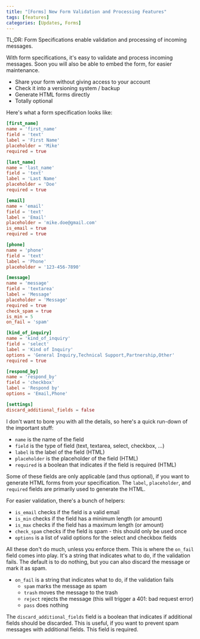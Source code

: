 ```yaml
---
title: "[Forms] New Form Validation and Processing Features"
tags: [features]
categories: [Updates, Forms]
---
```


TL;DR: Form Specifications enable validation and processing of incoming messages.

With form specifications, it's easy to validate and process incoming messages. Soon you will also be able to embed the form, for easier maintenance.

- Share your form without giving access to your account
- Check it into a versioning system / backup
- Generate HTML forms directly
- Totally optional

Here's what a form specification looks like:

```toml
[first_name]
name = 'first_name'
field = 'text'
label = 'First Name'
placeholder = 'Mike'
required = true

[last_name]
name = 'last_name'
field = 'text'
label = 'Last Name'
placeholder = 'Doe'
required = true

[email]
name = 'email'
field = 'text'
label = 'Email'
placeholder = 'mike.doe@gmail.com'
is_email = true
required = true

[phone]
name = 'phone'
field = 'text'
label = 'Phone'
placeholder = '123-456-7890'

[message]
name = 'message'
field = 'textarea'
label = 'Message'
placeholder = 'Message'
required = true
check_spam = true
is_min = 5
on_fail = 'spam'

[kind_of_inquiry]
name = 'kind_of_inquiry'
field = 'select'
label = 'Kind of Inquiry'
options = 'General Inquiry,Technical Support,Partnership,Other'
required = true

[respond_by]
name = 'respond_by'
field = 'checkbox'
label = 'Respond by'
options = 'Email,Phone'

[settings]
discard_additional_fields = false
```

I don't want to bore you with all the details, so here's a quick run-down of the important stuff:

- `name` is the name of the field
- `field` is the type of field (text, textarea, select, checkbox, ...)
- `label` is the label of the field (HTML)
- `placeholder` is the placeholder of the field (HTML)
- `required` is a boolean that indicates if the field is required (HTML)

Some of these fields are only applicable (and thus optional), if you want to generate HTML forms from your specification. The `label`, `placeholder`, and `required` fields are primarily used to generate the HTML.

For easier validation, there's a bunch of helpers:

- `is_email` checks if the field is a valid email
- `is_min` checks if the field has a minimum length (or amount)
- `is_max` checks if the field has a maximum length (or amount)
- `check_spam` checks if the field is spam - this should only be used once
- `options` is a list of valid options for the select and checkbox fields

All these don't do much, unless you enforce them. This is where the `on_fail` field comes into play. It's a string that indicates what to do, if the validation fails. The default is to do nothing, but you can also discard the message or mark it as spam.

- `on_fail` is a string that indicates what to do, if the validation fails
  - `spam` marks the message as spam
  - `trash` moves the message to the trash
  - `reject` rejects the message (this will trigger a 401: bad request error)
  - `pass` does nothing

The `discard_additional_fields` field is a boolean that indicates if additional fields should be discarded. This is useful, if you want to prevent spam messages with additional fields. This field is required.